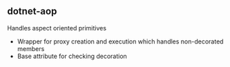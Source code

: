 ## dotnet-aop

Handles aspect oriented primitives


* Wrapper for proxy creation and execution which handles non-decorated members
* Base attribute for checking decoration
